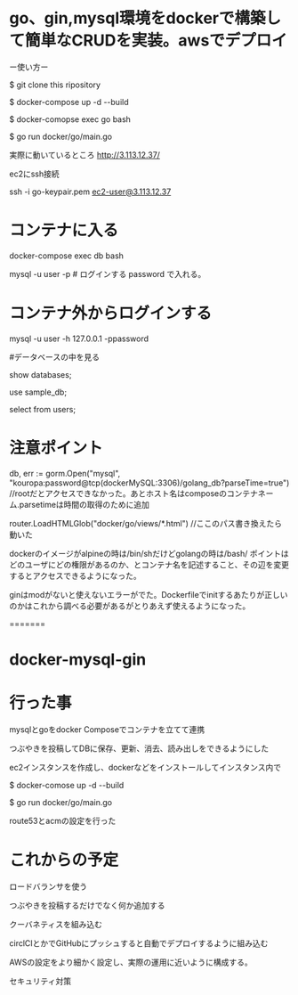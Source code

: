# go、gin,mysql環境をdockerで構築して簡単なCRUDを実装。awsでデプロイ
ー使い方ー

$ git clone this ripository

$ docker-compose up -d --build 

$ docker-comopse exec go bash

$ go run docker/go/main.go

実際に動いているところ
http://3.113.12.37/

ec2にssh接続

ssh -i go-keypair.pem ec2-user@3.113.12.37

# コンテナに入る

docker-compose  exec  db  bash


mysql -u user -p # ログインする password で入れる。


# コンテナ外からログインする
mysql -u user -h  127.0.0.1 -ppassword

#データベースの中を見る

show databases;

use sample_db;

select from users;


# 注意ポイント
db, err := gorm.Open("mysql", "kouropa:password@tcp(dockerMySQL:3306)/golang_db?parseTime=true") 
//rootだとアクセスできなかった。あとホスト名はcomposeのコンテナネーム.parsetimeは時間の取得のために追加

router.LoadHTMLGlob("docker/go/views/*.html") //ここのパス書き換えたら動いた

dockerのイメージがalpineの時は/bin/shだけどgolangの時は/bash/ 
ポイントはどのユーザにどの権限があるのか、とコンテナ名を記述すること、その辺を変更するとアクセスできるようになった。

ginはmodがないと使えないエラーがでた。Dockerfileでinitするあたりが正しいのかはこれから調べる必要があるがとりあえず使えるようになった。

=======

# docker-mysql-gin

# 行った事

mysqlとgoをdocker Composeでコンテナを立てて連携


つぶやきを投稿してDBに保存、更新、消去、読み出しをできるようにした

ec2インスタンスを作成し、dockerなどをインストールしてインスタンス内で

$ docker-comose up -d --build

$ go run docker/go/main.go

route53とacmの設定を行った


# これからの予定

ロードバランサを使う


つぶやきを投稿するだけでなく何か追加する

クーバネティスを組み込む

circlCIとかでGitHubにプッシュすると自動でデプロイするように組み込む


AWSの設定をより細かく設定し、実際の運用に近いように構成する。

セキュリティ対策





